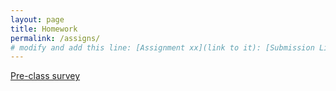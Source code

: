 ```yaml
---
layout: page
title: Homework
permalink: /assigns/
# modify and add this line: [Assignment xx](link to it): [Submission Link](link)
---
```

[Pre-class survey](https://forms.office.com/Pages/ResponsePage.aspx?id=TsVyyzFKnk2xSh6jbfrJTEqzfSiuTVtPvyRRNbRF_HxURDhPQUFWOFQ4MUxTOUw3WkhMN1VYOEZYVi4u)

<!--
1. [Homework 0](/homework/hw0.md)
2. [Homework 1](/homework/hw1.md)
3. [Homework 2](/homework/hw2.md)
4. [Homework 3](/homework/hw3.md)
6. [Project Proposals](/homework/projectproposal.md)
5. [Homework 4](/homework/hw4.md) 
7. [Homework 5](/homework/hw5.md)
-->

